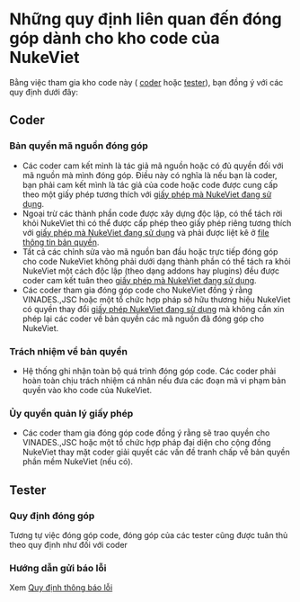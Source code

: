 # Những quy định liên quan đến đóng góp dành cho kho code của NukeViet
Bằng việc tham gia kho code này ( [coder](#coder) hoặc [tester](#tester)), bạn đồng ý với các quy định dưới đây:

## Coder
### Bản quyền mã nguồn đóng góp
- Các coder cam kết mình là tác giả mã nguồn hoặc có đủ quyền đối với mã nguồn mà mình đóng góp. Điều này có nghĩa là nếu bạn là coder, bạn phải cam kết mình là tác giả của code hoặc code được cung cấp theo một giấy phép tương thích với [giấy phép mà NukeViet đang sử dụng](../LICENSE.txt).
- Ngoại trừ các thành phần code được xây dựng độc lập, có thể tách rời khỏi NukeViet thì có thể được cấp phép theo giấy phép riêng tương thích với [giấy phép mà NukeViet đang sử dụng](../LICENSE.txt) và phải được liệt kê ở [file thông tin bản quyền](../COPYRIGHT.txt).
- Tất cả các chỉnh sửa vào mã nguồn ban đầu hoặc trực tiếp đóng góp cho code NukeViet không phải dưới dạng thành phần có thể tách ra khỏi NukeViet một cách độc lập (theo dạng addons hay plugins) đều được coder cam kết tuân theo [giấy phép mà NukeViet đang sử dụng](../LICENSE.txt). 
- Các coder tham gia đóng góp code cho NukeViet đồng ý rằng VINADES.,JSC hoặc một tổ chức hợp pháp sở hữu thương hiệu NukeViet có quyền thay đổi [giấy phép NukeViet đang sử dụng](../LICENSE.txt) mà không cần xin phép lại các coder về bản quyền các mã nguồn đã đóng góp cho NukeViet.
### Trách nhiệm về bản quyền
- Hệ thống ghi nhận toàn bộ quá trình đóng góp code. Các coder phải hoàn toàn chịu trách nhiệm cá nhân nếu đưa các đoạn mã vi phạm bản quyền vào kho code của NukeViet.
### Ủy quyền quản lý giấy phép
- Các coder tham gia đóng góp code đồng ý rằng sẽ trao quyền cho VINADES.,JSC hoặc một tổ chức hợp pháp đại diện cho cộng đồng NukeViet thay mặt coder giải quyết các vấn đề tranh chấp về bản quyền phần mềm NukeViet (nếu có).

## Tester
### Quy định đóng góp
Tương tự việc đóng góp code, đóng góp của các tester cũng được tuân thủ theo quy định như đối với coder
### Hướng dẫn gửi báo lỗi
Xem [Quy định thông báo lỗi](./ISSUE_TEMPLATE.md)
